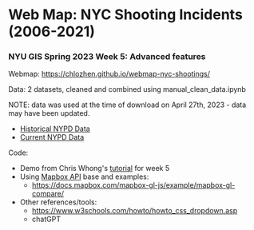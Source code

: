 # Web Map: NYC Shooting Incidents (2006-2021)
### NYU GIS Spring 2023 Week 5: Advanced features

Webmap: https://chlozhen.github.io/webmap-nyc-shootings/

Data: 2 datasets, cleaned and combined using manual_clean_data.ipynb

NOTE: data was used at the time of download on April 27th, 2023 - data may have been updated.
* [Historical NYPD Data](https://data.cityofnewyork.us/Public-Safety/NYPD-Shooting-Incident-Data-Historic-/833y-fsy8)
* [Current NYPD Data](https://data.cityofnewyork.us/Public-Safety/NYPD-Shooting-Incident-Data-Year-To-Date-/5ucz-vwe8)

Code:
* Demo from Chris Whong's [tutorial](https://github.com/chriswhong/class-5-demo) for week 5
* Using [Mapbox API](https://docs.mapbox.com/mapbox-gl-js/guides/) base and examples:
  * https://docs.mapbox.com/mapbox-gl-js/example/mapbox-gl-compare/
* Other references/tools:
  * https://www.w3schools.com/howto/howto_css_dropdown.asp
  * chatGPT
